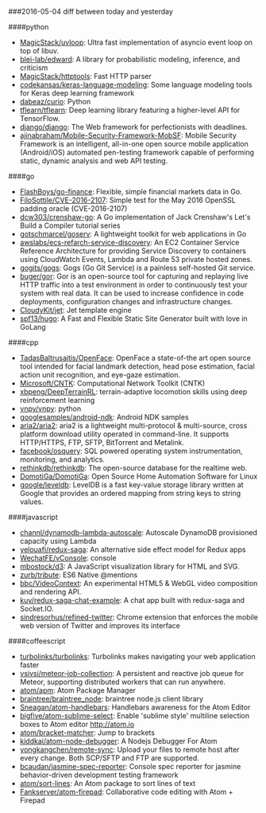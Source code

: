 ###2016-05-04
diff between today and yesterday

####python
* [MagicStack/uvloop](https://github.com/MagicStack/uvloop): Ultra fast implementation of asyncio event loop on top of libuv.
* [blei-lab/edward](https://github.com/blei-lab/edward): A library for probabilistic modeling, inference, and criticism
* [MagicStack/httptools](https://github.com/MagicStack/httptools): Fast HTTP parser
* [codekansas/keras-language-modeling](https://github.com/codekansas/keras-language-modeling): Some language modeling tools for Keras deep learning framework
* [dabeaz/curio](https://github.com/dabeaz/curio): Python
* [tflearn/tflearn](https://github.com/tflearn/tflearn): Deep learning library featuring a higher-level API for TensorFlow.
* [django/django](https://github.com/django/django): The Web framework for perfectionists with deadlines.
* [ajinabraham/Mobile-Security-Framework-MobSF](https://github.com/ajinabraham/Mobile-Security-Framework-MobSF): Mobile Security Framework is an intelligent, all-in-one open source mobile application (Android/iOS) automated pen-testing framework capable of performing static, dynamic analysis and web API testing.

####go
* [FlashBoys/go-finance](https://github.com/FlashBoys/go-finance): Flexible, simple financial markets data in Go.
* [FiloSottile/CVE-2016-2107](https://github.com/FiloSottile/CVE-2016-2107): Simple test for the May 2016 OpenSSL padding oracle (CVE-2016-2107)
* [dcw303/crenshaw-go](https://github.com/dcw303/crenshaw-go): A Go implementation of Jack Crenshaw's Let's Build a Compiler tutorial series
* [gotschmarcel/goserv](https://github.com/gotschmarcel/goserv): A lightweight toolkit for web applications in Go
* [awslabs/ecs-refarch-service-discovery](https://github.com/awslabs/ecs-refarch-service-discovery): An EC2 Container Service Reference Architecture for providing Service Discovery to containers using CloudWatch Events, Lambda and Route 53 private hosted zones.
* [gogits/gogs](https://github.com/gogits/gogs): Gogs (Go Git Service) is a painless self-hosted Git service.
* [buger/gor](https://github.com/buger/gor): Gor is an open-source tool for capturing and replaying live HTTP traffic into a test environment in order to continuously test your system with real data. It can be used to increase confidence in code deployments, configuration changes and infrastructure changes.
* [CloudyKit/jet](https://github.com/CloudyKit/jet): Jet template engine
* [spf13/hugo](https://github.com/spf13/hugo): A Fast and Flexible Static Site Generator built with love in GoLang

####cpp
* [TadasBaltrusaitis/OpenFace](https://github.com/TadasBaltrusaitis/OpenFace): OpenFace  a state-of-the art open source tool intended for facial landmark detection, head pose estimation, facial action unit recognition, and eye-gaze estimation.
* [Microsoft/CNTK](https://github.com/Microsoft/CNTK): Computational Network Toolkit (CNTK)
* [xbpeng/DeepTerrainRL](https://github.com/xbpeng/DeepTerrainRL): terrain-adaptive locomotion skills using deep reinforcement learning
* [vnpy/vnpy](https://github.com/vnpy/vnpy): python
* [googlesamples/android-ndk](https://github.com/googlesamples/android-ndk): Android NDK samples
* [aria2/aria2](https://github.com/aria2/aria2): aria2 is a lightweight multi-protocol & multi-source, cross platform download utility operated in command-line. It supports HTTP/HTTPS, FTP, SFTP, BitTorrent and Metalink.
* [facebook/osquery](https://github.com/facebook/osquery): SQL powered operating system instrumentation, monitoring, and analytics.
* [rethinkdb/rethinkdb](https://github.com/rethinkdb/rethinkdb): The open-source database for the realtime web.
* [DomotiGa/DomotiGa](https://github.com/DomotiGa/DomotiGa): Open Source Home Automation Software for Linux
* [google/leveldb](https://github.com/google/leveldb): LevelDB is a fast key-value storage library written at Google that provides an ordered mapping from string keys to string values.

####javascript
* [channl/dynamodb-lambda-autoscale](https://github.com/channl/dynamodb-lambda-autoscale): Autoscale DynamoDB provisioned capacity using Lambda
* [yelouafi/redux-saga](https://github.com/yelouafi/redux-saga): An alternative side effect model for Redux apps
* [WechatFE/vConsole](https://github.com/WechatFE/vConsole):  console 
* [mbostock/d3](https://github.com/mbostock/d3): A JavaScript visualization library for HTML and SVG.
* [zurb/tribute](https://github.com/zurb/tribute): ES6 Native @mentions
* [bbc/VideoContext](https://github.com/bbc/VideoContext): An experimental HTML5 & WebGL video composition and rendering API.
* [kuy/redux-saga-chat-example](https://github.com/kuy/redux-saga-chat-example): A chat app built with redux-saga and Socket.IO.
* [sindresorhus/refined-twitter](https://github.com/sindresorhus/refined-twitter): Chrome extension that enforces the mobile web version of Twitter and improves its interface

####coffeescript
* [turbolinks/turbolinks](https://github.com/turbolinks/turbolinks): Turbolinks makes navigating your web application faster
* [vsivsi/meteor-job-collection](https://github.com/vsivsi/meteor-job-collection): A persistent and reactive job queue for Meteor, supporting distributed workers that can run anywhere.
* [atom/apm](https://github.com/atom/apm): Atom Package Manager
* [braintree/braintree_node](https://github.com/braintree/braintree_node): braintree node.js client library
* [Sneagan/atom-handlebars](https://github.com/Sneagan/atom-handlebars): Handlebars awareness for the Atom Editor
* [bigfive/atom-sublime-select](https://github.com/bigfive/atom-sublime-select): Enable 'sublime style' multiline selection boxes to Atom editor http://atom.io
* [atom/bracket-matcher](https://github.com/atom/bracket-matcher): Jump to brackets
* [kiddkai/atom-node-debugger](https://github.com/kiddkai/atom-node-debugger): A Nodejs Debugger For Atom
* [yongkangchen/remote-sync](https://github.com/yongkangchen/remote-sync): Upload your files to remote host after every change. Both SCP/SFTP and FTP are supported.
* [bcaudan/jasmine-spec-reporter](https://github.com/bcaudan/jasmine-spec-reporter): Console spec reporter for jasmine behavior-driven development testing framework
* [atom/sort-lines](https://github.com/atom/sort-lines): An Atom package to sort lines of text
* [Fankserver/atom-firepad](https://github.com/Fankserver/atom-firepad): Collaborative code editing with Atom + Firepad
